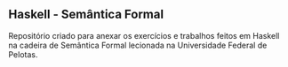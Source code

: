 ## Haskell - Semântica Formal 

Repositório criado para anexar os exercícios e trabalhos feitos em Haskell na cadeira de Semântica Formal lecionada na Universidade Federal de Pelotas.

